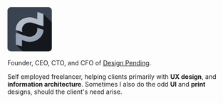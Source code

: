 <p>
<a href="https://www.designpending.com"><img src="./assets/dpg_logo.svg" alt="Design Pending Logo" width="100"></a>
</p>


Founder, CEO, CTO, and CFO of [Design Pending](www.designpending.com).

Self employed freelancer, helping clients primarily with **UX design**, and **information architecture**. Sometimes I also do the odd **UI** and **print** designs, should the client's need arise.

<!--
**tfriberg/tfriberg** is a ✨ _special_ ✨ repository because its `README.md` (this file) appears on your GitHub profile.

Here are some ideas to get you started:

- 🔭 I’m currently working on ...
- 🌱 I’m currently learning ...
- 👯 I’m looking to collaborate on ...
- 🤔 I’m looking for help with ...
- 💬 Ask me about ...
- 📫 How to reach me: ...
- 😄 Pronouns: ...
- ⚡ Fun fact: ...
-->
